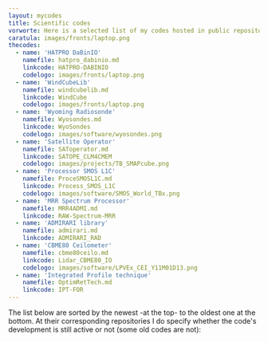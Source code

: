 ```yaml
---
layout: mycodes
title: Scientific codes
vorworte: Here is a selected list of my codes hosted in public repositories.
caratula: images/fronts/laptop.png
thecodes:
  - name: 'HATPRO DaBinIO'
    namefile: hatpro_dabinio.md
    linkcode: HATPRO-DABINIO
    codelogo: images/fronts/laptop.png
  - name: 'WindCubeLib'
    namefile: windcubelib.md
    linkcode: WindCube
    codelogo: images/fronts/laptop.png
  - name: 'Wyoming Radiosonde'
    namefile: Wyosondes.md
    linkcode: WyoSondes
    codelogo: images/software/wyosondes.png
  - name: 'Satellite Operator'
    namefile: SAToperator.md
    linkcode: SATOPE_CLM4CMEM
    codelogo: images/projects/TB_SMAPcube.png
  - name: 'Processor SMOS L1C'
    namefile: ProceSMOSL1C.md
    linkcode: Process_SMOS_L1C
    codelogo: images/software/SMOS_World_TBx.png
  - name: 'MRR Spectrum Processor'
    namefile: MRR4ADMI.md
    linkcode: RAW-Spectrum-MRR
  - name: 'ADMIRARI library'
    namefile: admirari.md
    linkcode: ADMIRARI_RAD
  - name: 'CBME80 Ceilometer'
    namefile: cbme80ceilo.md
    linkcode: Lidar_CBME80_IO
    codelogo: images/software/LPVEx_CEI_Y11M01D13.png
  - name: 'Integrated Profile technique'
    namefile: OptimRetTech.md
    linkcode: IPT-FOR
---
```


The list below are sorted by the newest -at the top- to the oldest one at the bottom. At their corresponding repositories I do specify whether the code's development is still active or not (some old codes are not):
